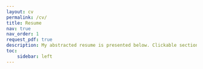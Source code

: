```yaml
---
layout: cv
permalink: /cv/
title: Resume
nav: true
nav_order: 1
request_pdf: true
description: My abstracted resume is presented below. Clickable sections will take you to a page with more information. If you would like a detailed PDF version, click the button on the top right corner to send me a request. Thank you!
toc:
    sidebar: left
---
```

